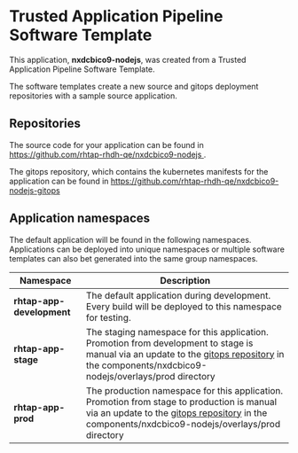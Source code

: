 # Trusted Application Pipeline Software Template

This application, **nxdcbico9-nodejs**, was created from a Trusted Application Pipeline Software Template.

The software templates create a new source and gitops deployment repositories with a sample source application. 

## Repositories

The source code for your application can be found in [https://github.com/rhtap-rhdh-qe/nxdcbico9-nodejs ](https://github.com/rhtap-rhdh-qe/nxdcbico9-nodejs ).
 
The gitops repository, which contains the kubernetes manifests for the application can be found in 
[https://github.com/rhtap-rhdh-qe/nxdcbico9-nodejs-gitops ](https://github.com/rhtap-rhdh-qe/nxdcbico9-nodejs-gitops ) 

## Application namespaces 

The default application will be found in the following namespaces. Applications can be deployed into unique namespaces or multiple software templates can also bet generated into the same group namespaces.  

|  Namespace   |  Description   |  
| -------- | -------- |   
| **rhtap-app-development** | The default application during development. Every build will be deployed to this namespace for testing. | 
| **rhtap-app-stage** | The staging namespace for this application. Promotion from development to stage is manual via an update to the [gitops repository](https://github.com/rhtap-rhdh-qe/nxdcbico9-nodejs-gitops ) in the components/nxdcbico9-nodejs/overlays/prod directory |  
| **rhtap-app-prod** | The production namespace for this application. Promotion from stage to production is manual via an update to the [gitops repository](https://github.com/rhtap-rhdh-qe/nxdcbico9-nodejs-gitops ) in the components/nxdcbico9-nodejs/overlays/prod directory | 